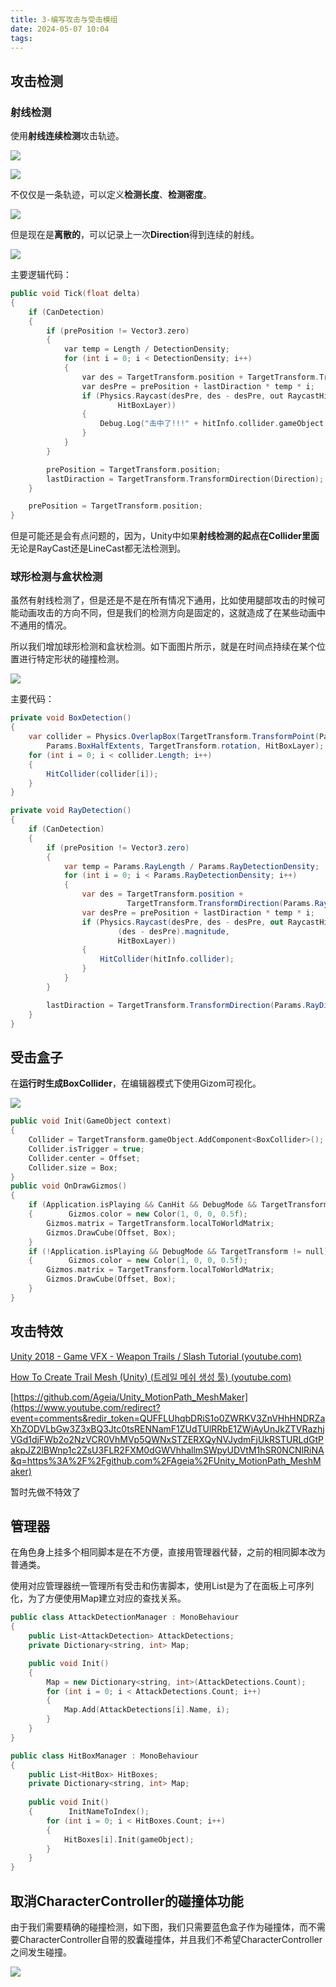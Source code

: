 ```yaml
---
title: 3-编写攻击与受击模组
date: 2024-05-07 10:04
tags:
---
```

## 攻击检测

### 射线检测

使用**射线连续检测**攻击轨迹。

![](images/posts/Pasted%20image%2020240507142849.png)

![](images/posts/Pasted%20image%2020240507142845.png)

不仅仅是一条轨迹，可以定义**检测长度**、**检测密度**。

![](images/posts/Pasted%20image%2020240507161643.png)

但是现在是**离散的**，可以记录上一次**Direction**得到连续的射线。

![](images/posts/Pasted%20image%2020240507164424.png)

主要逻辑代码：

```cpp
public void Tick(float delta)
{
	if (CanDetection)
	{
		if (prePosition != Vector3.zero)
		{
			var temp = Length / DetectionDensity;
			for (int i = 0; i < DetectionDensity; i++)
			{
				var des = TargetTransform.position + TargetTransform.TransformDirection(Direction) * temp * i;
				var desPre = prePosition + lastDiraction * temp * i;
				if (Physics.Raycast(desPre, des - desPre, out RaycastHit hitInfo, (des - desPre).magnitude,
						HitBoxLayer))
				{
					Debug.Log("击中了!!!" + hitInfo.collider.gameObject.name);
				}
			}
		}

		prePosition = TargetTransform.position;
		lastDiraction = TargetTransform.TransformDirection(Direction);
	}

	prePosition = TargetTransform.position;
}
```

但是可能还是会有点问题的，因为，Unity中如果**射线检测的起点在Collider里面**无论是RayCast还是LineCast都无法检测到。

### 球形检测与盒状检测

虽然有射线检测了，但是还是不是在所有情况下通用，比如使用腿部攻击的时候可能动画攻击的方向不同，但是我们的检测方向是固定的，这就造成了在某些动画中不通用的情况。

所以我们增加球形检测和盒状检测。如下面图片所示，就是在时间点持续在某个位置进行特定形状的碰撞检测。

![](images/posts/Pasted%20image%2020240510191314.png)

主要代码：

```csharp
private void BoxDetection()
{
	var collider = Physics.OverlapBox(TargetTransform.TransformPoint(Params.BoxCenter),
		Params.BoxHalfExtents, TargetTransform.rotation, HitBoxLayer);
	for (int i = 0; i < collider.Length; i++)
	{
		HitCollider(collider[i]);
	}
}

private void RayDetection()
{
	if (CanDetection)
	{
		if (prePosition != Vector3.zero)
		{
			var temp = Params.RayLength / Params.RayDetectionDensity;
			for (int i = 0; i < Params.RayDetectionDensity; i++)
			{
				var des = TargetTransform.position +
						  TargetTransform.TransformDirection(Params.RayDirection) * temp * i;
				var desPre = prePosition + lastDiraction * temp * i;
				if (Physics.Raycast(desPre, des - desPre, out RaycastHit hitInfo,
						(des - desPre).magnitude,
						HitBoxLayer))
				{
					HitCollider(hitInfo.collider);
				}
			}
		}

		lastDiraction = TargetTransform.TransformDirection(Params.RayDirection);
	}
}
```
## 受击盒子

在**运行时生成BoxCollider**，在编辑器模式下使用Gizom可视化。

![](images/posts/Pasted%20image%2020240509152004.png)

```cpp
public void Init(GameObject context)  
{  
    Collider = TargetTransform.gameObject.AddComponent<BoxCollider>();  
    Collider.isTrigger = true;  
    Collider.center = Offset;  
    Collider.size = Box;  
}
public void OnDrawGizmos()  
{  
    if (Application.isPlaying && CanHit && DebugMode && TargetTransform != null)  
    {        Gizmos.color = new Color(1, 0, 0, 0.5f);  
        Gizmos.matrix = TargetTransform.localToWorldMatrix;  
        Gizmos.DrawCube(Offset, Box);  
    }  
    if (!Application.isPlaying && DebugMode && TargetTransform != null)  
    {        Gizmos.color = new Color(1, 0, 0, 0.5f);  
        Gizmos.matrix = TargetTransform.localToWorldMatrix;  
        Gizmos.DrawCube(Offset, Box);  
    }
}
```

## 攻击特效

[Unity 2018 - Game VFX - Weapon Trails / Slash Tutorial (youtube.com)](https://www.youtube.com/watch?v=c8hijUge7IY)

[How To Create Trail Mesh (Unity) (트레일 메쉬 생성 툴) (youtube.com)](https://www.youtube.com/watch?v=mRDcL3MDzXw)

[https://github.com/Ageia/Unity_MotionPath_MeshMaker](https://www.youtube.com/redirect?event=comments&redir_token=QUFFLUhqbDRiS1o0ZWRKV3ZnVHhHNDRZaXhZODVLbGw3Z3xBQ3Jtc0tsRENNamF1ZUdTUlRRbE1ZWjAyUnJkZTVRazhjVGd1djFWb2o2NzVCR0VhMVp5QWNxSTZERXQyNVJydmFjUkRSTURLdGtPakpJZ2lBWnp1c2ZsU3FLR2FXM0dGWVhhallmSWpyUDVtM1hSR0NCNlRiNA&q=https%3A%2F%2Fgithub.com%2FAgeia%2FUnity_MotionPath_MeshMaker)

暂时先做不特效了

## 管理器

在角色身上挂多个相同脚本是在不方便，直接用管理器代替，之前的相同脚本改为普通类。

使用对应管理器统一管理所有受击和伤害脚本，使用List是为了在面板上可序列化，为了方便使用Map建立对应的查找关系。

```cpp
public class AttackDetectionManager : MonoBehaviour  
{  
    public List<AttackDetection> AttackDetections;  
    private Dictionary<string, int> Map;

	public void Init()  
	{  
	    Map = new Dictionary<string, int>(AttackDetections.Count);  
	    for (int i = 0; i < AttackDetections.Count; i++)  
	    {        
		    Map.Add(AttackDetections[i].Name, i);  
	    }
	}
}

public class HitBoxManager : MonoBehaviour  
{  
    public List<HitBox> HitBoxes;  
    private Dictionary<string, int> Map;  
  
    public void Init()  
    {        InitNameToIndex();  
        for (int i = 0; i < HitBoxes.Count; i++)  
        {            
	        HitBoxes[i].Init(gameObject);  
        }    
    }
}
```

## 取消CharacterController的碰撞体功能

由于我们需要精确的碰撞检测，如下图，我们只需要蓝色盒子作为碰撞体，而不需要CharacterController自带的胶囊碰撞体，并且我们不希望CharacterController之间发生碰撞。

![](images/posts/Pasted%20image%2020240510191923.png)
